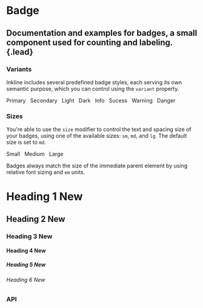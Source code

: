 # Badge
## Documentation and examples for badges, a small component used for counting and labeling.{.lead}


### Variants
Inkline includes several predefined badge styles, each serving its own semantic purpose, which you can control using the `variant` property.

<i-code-preview title="Badge Variants">
<i-badge variant="primary">
    Primary
</i-badge>&nbsp; 
<i-badge variant="secondary">
    Secondary
</i-badge>&nbsp; 
<i-badge variant="light">
    Light
</i-badge>&nbsp; 
<i-badge variant="dark">
    Dark
</i-badge>&nbsp; 
<i-badge variant="info">
    Info
</i-badge>&nbsp; 
<i-badge variant="success">
    Sucess
</i-badge>&nbsp; 
<i-badge variant="warning">
    Warning
</i-badge>&nbsp; 
<i-badge variant="danger">
    Danger
</i-badge>
    
<template slot="html">

~~~html
<i-badge variant="primary">Primary</i-badge>
~~~
~~~html
<i-badge variant="secondary">Secondary</i-badge>
~~~
~~~html
<i-badge variant="light">Light</i-badge>
~~~
~~~html
<i-badge variant="dark">Dark</i-badge>
~~~
~~~html
<i-badge variant="info">Info</i-badge>
~~~
~~~html
<i-badge variant="success">Success</i-badge>
~~~
~~~html
<i-badge variant="warning">Warning</i-badge>
~~~
~~~html
<i-badge variant="danger">Danger</i-badge>
~~~

</template>
</i-code-preview>

### Sizes

You're able to use the `size` modifier to control the text and spacing size of your badges, using one of the available sizes: `sm`, `md`, and `lg`. The default size is set to `md`.

<i-code-preview title="Badge Sizes">
<i-badge size="sm">
    Small
</i-badge>&nbsp; 
<i-badge size="md">
    Medium
</i-badge>&nbsp; 
<i-badge size="lg">
    Large
</i-badge>

<template slot="html">

~~~html
<i-badge size="sm">Small</i-badge>
~~~
~~~html
<i-badge size="md">Medium</i-badge>
~~~
~~~html
<i-badge size="lg">Large</i-badge>
~~~

</template>
</i-code-preview>

Badges always match the size of the immediate parent element by using relative font sizing and `em` units.

<i-code-preview title="Badge Heading Sizes">
<h1 class="_margin-top-0">Heading 1 <i-badge variant="primary">New</i-badge></h1>
<h2 class="_margin-top-0">Heading 2 <i-badge variant="primary">New</i-badge></h2>
<h3 class="_margin-top-0">Heading 3 <i-badge variant="primary">New</i-badge></h3>
<h4 class="_margin-top-0">Heading 4 <i-badge variant="primary">New</i-badge></h4>
<h5 class="_margin-top-0">Heading 5 <i-badge variant="primary">New</i-badge></h5>
<h6 class="_margin-top-0">Heading 6 <i-badge variant="primary">New</i-badge></h6>

<template slot="html">

~~~html
<h1>Heading 1 <i-badge variant="primary">New</i-badge></h1>
~~~
~~~html
<h2>Heading 2 <i-badge variant="primary">New</i-badge></h2>
~~~
~~~html
<h3>Heading 3 <i-badge variant="primary">New</i-badge></h3>
~~~
~~~html
<h4>Heading 4 <i-badge variant="primary">New</i-badge></h4>
~~~
~~~html
<h5>Heading 5 <i-badge variant="primary">New</i-badge></h5>
~~~
~~~html
<h6>Heading 6 <i-badge variant="primary">New</i-badge></h6>
~~~

</template>
</i-code-preview>


### API

<i-api-preview title="Badge API" expanded markup="i-badge" link="https://github.com/inkline/inkline/tree/master/packages/inkline/src/components/Badge">
    <template slot="props">
        <api-table>
            <api-table-row>
                <template slot="property">size</template>
                <template slot="description">Sets the size of the badge component.</template>
                <template slot="type"><code>String</code></template>
                <template slot="values"><code>sm</code>, <code>md</code>, <code>lg</code></template>
                <template slot="default"><code>md</code></template>
            </api-table-row>
            <api-table-row>
                <template slot="property">variant</template>
                <template slot="description">Sets the color variant of the badge component.</template>
                <template slot="type"><code>String</code></template>
                <template slot="values"><code>primary</code>, <code>secondary</code>, <code>light</code>, <code>dark</code>, <code>success</code>, <code>danger</code>, <code>warning</code>, <code>info</code></template>
                <template slot="default"><code>primary</code></template>
            </api-table-row>
        </api-table>
    </template>
    <template slot="slots">
        <api-table>
            <api-table-row>
                <template slot="slot">default</template>
                <template slot="description">Slot for badge default content.</template>
            </api-table-row>
        </api-table>
    </template>
</i-api-preview>
